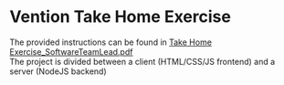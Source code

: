 # Vention Take Home Exercise
The provided instructions can be found in [Take Home Exercise_SoftwareTeamLead.pdf](<./Take Home Exercise_SoftwareTeamLead.pdf>)  
The project is divided between a client (HTML/CSS/JS frontend) and a server (NodeJS backend)  